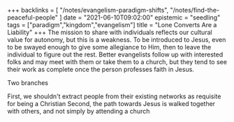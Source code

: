 +++
backlinks = [
    "/notes/evangelism-paradigm-shifts",
    "/notes/find-the-peaceful-people"
]
date = "2021-06-10T09:02:00"
epistemic = "seedling"
tags = ["paradigm","kingdom","evangelism"]
title = "Lone Converts Are a Liability"
+++
The mission to share with individuals reflects our cultural value for autonomy, but this is a weakness. To be introduced to Jesus, even to be swayed enough to give some allegiance to Him, then to leave the individual to figure out the rest. Better evangelists follow up with interested folks and may meet with them or take them to a church, but they tend to see their work as complete once the person professes faith in Jesus.

Two branches

First, we shouldn't extract people from their existing networks as requisite for being a Christian
Second, the path towards Jesus is walked together with others, and not simply by attending a church
